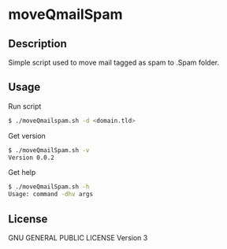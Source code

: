 # moveQmailSpam
## Description
Simple script used to move mail tagged as spam to .Spam folder.

## Usage
Run script
```bash
$ ./moveQmailspam.sh -d <domain.tld>
```

Get version
```bash
$ ./moveQmailSpam.sh -v
Version 0.0.2
```

Get help
```bash
$ ./moveQmailSpam.sh -h
Usage: command -dhv args
```

## License
GNU GENERAL PUBLIC LICENSE Version 3